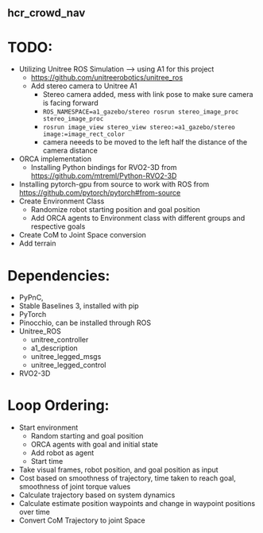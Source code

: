 ## hcr_crowd_nav
# TODO:
- Utilizing Unitree ROS Simulation --> using A1 for this project
  - https://github.com/unitreerobotics/unitree_ros
  - Add stereo camera to Unitree A1
    - Stereo camera added, mess with link pose to make sure camera is facing forward
    - `ROS_NAMESPACE=a1_gazebo/stereo rosrun stereo_image_proc stereo_image_proc`
    - `rosrun image_view stereo_view stereo:=a1_gazebo/stereo image:=image_rect_color`
    - camera neeeds to be moved to the left half the distance of the camera distance
- ORCA implementation
  - Installing Python bindings for RVO2-3D from https://github.com/mtreml/Python-RVO2-3D
- Installing pytorch-gpu from source to work with ROS from https://github.com/pytorch/pytorch#from-source
- Create Environment Class
  - Randomize robot starting position and goal position
  - Add ORCA agents to Environment class with different groups and respective goals
- Create CoM to Joint Space conversion
- Add terrain

# Dependencies:
  - PyPnC,
  - Stable Baselines 3, installed with pip
  - PyTorch
  - Pinocchio, can be installed through ROS
  - Unitree_ROS
    - unitree_controller
    - a1_description
    - unitree_legged_msgs
    - unitree_legged_control
  - RVO2-3D

# Loop Ordering:
- Start environment
  - Random starting and goal position
  - ORCA agents with goal and initial state
  - Add robot as agent
  - Start time
- Take visual frames, robot position, and goal position as input
- Cost based on smoothness of trajectory, time taken to reach goal, smoothness of joint torque values
- Calculate trajectory based on system dynamics
- Calculate estimate position waypoints and change in waypoint positions over time
- Convert CoM Trajectory to joint Space
